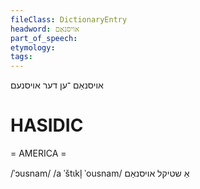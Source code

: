 ```yaml
---
fileClass: DictionaryEntry
headword: אויסנאַם
part_of_speech: 
etymology: 
tags: 
---
```

אויסנאַם
־ען
דער
אויסנעם

HASIDIC
=======
= AMERICA = 

/ˈɔusnam/
/a ˈštɩkl̩ ˈousnam/ אַ שטיקל אויסנאַם